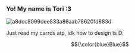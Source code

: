### Yo! My name is Tori :3
![a8dcc8099dee833a86aab78620fd883d](https://github.com/user-attachments/assets/4192c9ba-9b9c-4fec-bf76-6627efce7e48)


Just read my carrds atp, idk how to design ts D:


$${\color{blue}Blue}$$
